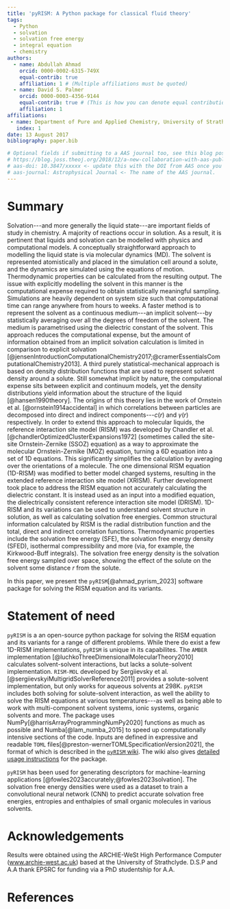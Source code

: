 ```yaml
---
title: 'pyRISM: A Python package for classical fluid theory'
tags:
  - Python
  - solvation
  - solvation free energy
  - integral equation
  - chemistry
authors:
  - name: Abdullah Ahmad
    orcid: 0000-0002-6315-749X
    equal-contrib: true
    affiliation: 1 # (Multiple affiliations must be quoted)
  - name: David S. Palmer
    orcid: 0000-0003-4356-9144
    equal-contrib: true # (This is how you can denote equal contributions between multiple authors)
    affiliation: 1
affiliations:
 - name: Department of Pure and Applied Chemistry, University of Strathclyde, Thomas Graham Building, 295 Cathedral Street, Glasgow G1 1XL, United Kingdom
   index: 1
date: 13 August 2017
bibliography: paper.bib

# Optional fields if submitting to a AAS journal too, see this blog post:
# https://blog.joss.theoj.org/2018/12/a-new-collaboration-with-aas-publishing
# aas-doi: 10.3847/xxxxx <- update this with the DOI from AAS once you know it.
# aas-journal: Astrophysical Journal <- The name of the AAS journal.
---
```


# Summary

Solvation---and more generally the liquid state---are important fields of study in chemistry.
A majority of reactions occur in solution.
As a result, it is pertinent that liquids and solvation can be modelled with physics and computational models.
A conceptually straightforward approach to modelling the liquid state is via molecular dynamics (MD). 
The solvent is represented atomistically and placed in the simulation cell around a solute, and the dynamics are simulated using the equations of motion.
Thermodynamic properties can be calculated from the resulting output.
The issue with explicitly modelling the solvent in this manner is the computational expense required to obtain statistically meaningful sampling.
Simulations are heavily dependent on system size such that computational time can range anywhere from hours to weeks.
A faster method is to represent the solvent as a continuous medium---an implicit solvent---by statistically averaging over all the degrees of freedom of the solvent.
The medium is parametrised using the dielectric constant of the solvent.
This approach reduces the computational expense, but the amount of information obtained from an implicit solvation calculation is limited in comparison to explicit solvation [@jensenIntroductionComputationalChemistry2017;@cramerEssentialsComputationalChemistry2013].
A third purely statistical-mechanical approach is based on density distribution functions that are used to represent solvent density around a solute.
Still somewhat implicit by nature, the computational expense sits between explicit and continuum models, yet the density distributions yield information about the structure of the liquid [@hansen1990theory].
The origins of this theory lies in the work of Ornstein et al. [@ornstein1914accidental] in which correlations between particles are decomposed into direct and indirect components---$c(r)$ and $\gamma(r)$ respectively.
In order to extend this approach to molecular liquids, the reference interaction site model (RISM) was developed by Chandler et al. [@chandlerOptimizedClusterExpansions1972] (sometimes called the site-site Ornstein-Zernike (SSOZ) equation) as a way to approximate the molecular Ornstein-Zernike (MOZ) equation, turning a 6D equation into a set of 1D equations.
This significantly simplifies the calculation by averaging over the orientations of a molecule.
The one dimensional RISM equation (1D-RISM) was modified to better model charged systems, resulting in the extended reference interaction site model (XRISM).
Further development took place to address the RISM equation not accurately calculating the dielectric constant.
It is instead used as an input into a modified equation, the dielectrically consistent reference interaction site model (DRISM).
1D-RISM and its variations can be used to understand solvent structure in solution, as well as calculating solvation free energies.
Common structural information calculated by RISM is the radial distribution function and the total, direct and indirect correlation functions.
Thermodynamic properties include the solvation free energy (SFE), the solvation free energy density (SFED), isothermal compressibility and more (via, for example, the Kirkwood-Buff integrals).
The solvation free energy density is the solvation free energy sampled over space, showing the effect of the solute on the solvent some distance $r$ from the solute.

In this paper, we present the `pyRISM`[@ahmad_pyrism_2023] software package for solving the RISM equation and its variants. 

# Statement of need

`pyRISM` is a an open-source python package for solving the RISM equation and its variants for a range of different problems. 
While there do exist a few 1D-RISM implementations, `pyRISM` is unique in its capabilites.
The `AMBER` implementation [@luchkoThreeDimensionalMolecularTheory2010] calculates solvent-solvent interactions, but lacks a solute-solvent implementation. 
`RISM-MOL` developed by Sergiievsky et al. [@sergiievskyiMultigridSolverReference2011] provides a solute-solvent implementation, but only works for aqueous solvents at 298K.
`pyRISM` includes both solving for solute-solvent interaction, as well the ability to solve the RISM equations at various temperatures---as well as being able to work with multi-component solvent systems, ionic systems, organic solvents and more.
The package uses NumPy[@harrisArrayProgrammingNumPy2020] functions as much as possible and Numba[@lam_numba_2015] to speed up computationally intensive sections of the code.
Inputs are defined in expressive and readable `TOML` files[@preston-wernerTOMLSpecificationVersion2021], the format of which is described in the [`pyRISM` wiki](https://github.com/2AUK/pyRISM/wiki).
The wiki also gives [detailed usage instructions](https://github.com/2AUK/pyRISM/wiki#using-pyrism) for the package.

`pyRISM` has been used for generating descriptors for machine-learning applications
[@fowles2023accurately;@fowles2023solvation].
The solvation free energy densities were used as a dataset to train a convolutional neural network (CNN) to predict accurate solvation free energies, entropies and enthalpies of small organic molecules in various solvents.

# Acknowledgements

Results were obtained using the ARCHIE-WeSt High Performance Computer (www.archie-west.ac.uk) based at the University of Strathclyde.
D.S.P and A.A thank EPSRC for funding via a PhD studentship for A.A.

# References